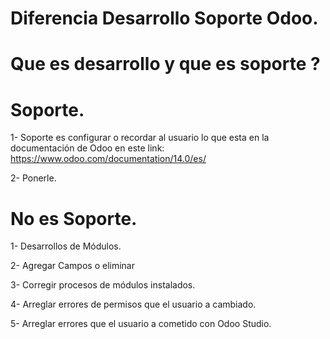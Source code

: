 # Diferencia Desarrollo Soporte Odoo.
# Que es desarrollo y que es soporte ?
# Soporte.
1- Soporte es configurar o recordar al usuario lo que esta en la documentación de Odoo en este link: https://www.odoo.com/documentation/14.0/es/

2- Ponerle.

# No es Soporte.
1- Desarrollos de Módulos.

2- Agregar Campos o eliminar

3- Corregir procesos de módulos instalados.

4- Arreglar errores de permisos que el usuario a cambiado.

5- Arreglar errores que el usuario a cometido con Odoo Studio.





